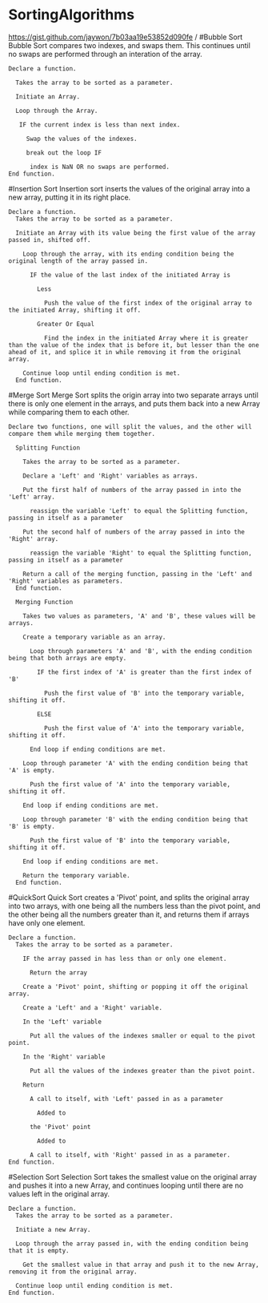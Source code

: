 # SortingAlgorithms
https://gist.github.com/jaywon/7b03aa19e53852d090fe
/
#Bubble Sort
Bubble Sort compares two indexes, and swaps them. This continues until no swaps are performed through an interation of the array.

    Declare a function.
      
      Takes the array to be sorted as a parameter.
  
      Initiate an Array.
    
      Loop through the Array.
    
       IF the current index is less than next index.
       
         Swap the values of the indexes.
         
         break out the loop IF
         
          index is NaN OR no swaps are performed.
    End function.
  
#Insertion Sort
Insertion sort inserts the values of the original array into a new array, putting it in its right place.

    Declare a function.
      Takes the array to be sorted as a parameter.
  
      Initiate an Array with its value being the first value of the array passed in, shifted off.
        
        Loop through the array, with its ending condition being the original length of the array passed in.
          
          IF the value of the last index of the initiated Array is 
          
            Less
                
              Push the value of the first index of the original array to the initiated Array, shifting it off.
                
            Greater Or Equal
            
              Find the index in the initiated Array where it is greater than the value of the index that is before it, but lesser than the one ahead of it, and splice it in while removing it from the original array.
              
        Continue loop until ending condition is met.
      End function.
  
#Merge Sort
Merge Sort splits the origin array into two separate arrays until there is only one element in the arrays, and puts them back into a new Array while comparing them to each other. 

    Declare two functions, one will split the values, and the other will compare them while merging them together.
    
      Splitting Function
      
        Takes the array to be sorted as a parameter.
      
        Declare a 'Left' and 'Right' variables as arrays.
      
        Put the first half of numbers of the array passed in into the 'Left' array.
        
          reassign the variable 'Left' to equal the Splitting function, passing in itself as a parameter
        
        Put the second half of numbers of the array passed in into the 'Right' array.
        
          reassign the variable 'Right' to equal the Splitting function, passing in itself as a parameter
        
        Return a call of the merging function, passing in the 'Left' and 'Right' variables as parameters.
      End function.
      
      Merging Function
        
        Takes two values as parameters, 'A' and 'B', these values will be arrays.
      
        Create a temporary variable as an array.
          
          Loop through parameters 'A' and 'B', with the ending condition being that both arrays are empty.
          
            IF the first index of 'A' is greater than the first index of 'B'
            
              Push the first value of 'B' into the temporary variable, shifting it off.
              
            ELSE 
              
              Push the first value of 'A' into the temporary variable, shifting it off.
        
          End loop if ending conditions are met.
          
        Loop through parameter 'A' with the ending condition being that 'A' is empty.
        
          Push the first value of 'A' into the temporary variable, shifting it off.
          
        End loop if ending conditions are met.
        
        Loop through parameter 'B' with the ending condition being that 'B' is empty.
        
          Push the first value of 'B' into the temporary variable, shifting it off.
          
        End loop if ending conditions are met.
        
        Return the temporary variable.
      End function.
    
#QuickSort
Quick Sort creates a 'Pivot' point, and splits the original array into two arrays, with one being all the numbers less than the pivot point, and the other being all the numbers greater than it, and returns them if arrays have only one element.

    Declare a function.
      Takes the array to be sorted as a parameter.
      
        IF the array passed in has less than or only one element.
        
          Return the array
      
        Create a 'Pivot' point, shifting or popping it off the original array.
        
        Create a 'Left' and a 'Right' variable.
        
        In the 'Left' variable
        
          Put all the values of the indexes smaller or equal to the pivot point.
          
        In the 'Right' variable
        
          Put all the values of the indexes greater than the pivot point.
          
        Return 
        
          A call to itself, with 'Left' passed in as a parameter
          
            Added to
            
          the 'Pivot' point
          
            Added to
            
          A call to itself, with 'Right' passed in as a parameter.
    End function.
    
#Selection Sort
Selection Sort takes the smallest value on the original array and pushes it into a new Array, and continues looping until there are no values left in the original array.

    Declare a function.
      Takes the array to be sorted as a parameter.
      
      Initiate a new Array.
      
      Loop through the array passed in, with the ending condition being that it is empty.
      
        Get the smallest value in that array and push it to the new Array, removing it from the original array.
        
      Continue loop until ending condition is met.
    End function.
